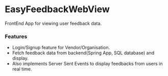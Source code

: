 # EasyFeedbackWebView

FrontEnd App for viewing user feedback data.

### Features

- Login/Signup feature for Vendor/Organisation.
- Fetch feedback data from backend(Spring App, SQL database) and display.
- Also implements Server Sent Events to display feedbacks from users in real time.


